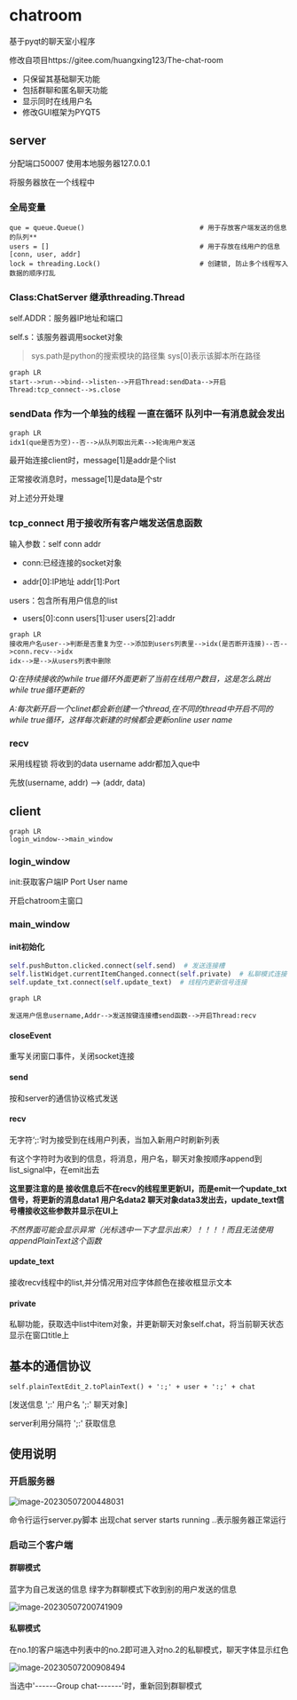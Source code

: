 # chatroom
基于pyqt的聊天室小程序

修改自项目https://gitee.com/huangxing123/The-chat-room

- 只保留其基础聊天功能
- 包括群聊和匿名聊天功能
- 显示同时在线用户名
- 修改GUI框架为PYQT5



## server

分配端口50007 使用本地服务器127.0.0.1

将服务器放在一个线程中

### 全局变量

```
que = queue.Queue()                             # 用于存放客户端发送的信息的队列**
users = []                                      # 用于存放在线用户的信息  [conn, user, addr]
lock = threading.Lock()                         # 创建锁, 防止多个线程写入数据的顺序打乱
```

### Class:ChatServer 继承threading.Thread

self.ADDR：服务器IP地址和端口

self.s：该服务器调用socket对象

> sys.path是python的搜索模块的路径集 sys[0]表示该脚本所在路径

```mermaid
graph LR
start-->run-->bind-->listen-->开启Thread:sendData-->开启Thread:tcp_connect-->s.close
```

### sendData 作为一个单独的线程 一直在循环 队列中一有消息就会发出

```mermaid
graph LR
idx1(que是否为空)--否-->从队列取出元素-->轮询用户发送
```

最开始连接client时，message[1]是addr是个list  

正常接收消息时，message[1]是data是个str

对上述分开处理

### tcp_connect 用于接收所有客户端发送信息函数

输入参数：self conn addr

- conn:已经连接的socket对象 

- addr[0]:IP地址 addr[1]:Port

users：包含所有用户信息的list

- users[0]:conn users[1]:user users[2]:addr

```mermaid
graph LR
接收用户名user-->判断是否重复为空-->添加到users列表里-->idx(是否断开连接)--否-->conn.recv-->idx
idx-->是-->从users列表中删除
```



*Q:在持续接收的while true循环外面更新了当前在线用户数目，这是怎么跳出while true循环更新的*

*A:每次新开启一个clinet都会新创建一个thread,在不同的thread中开启不同的while true循环，这样每次新建的时候都会更新online user name*

### recv

采用线程锁 将收到的data username addr都加入que中

先放(username, addr) --> (addr, data) 

## client

```mermaid
graph LR
login_window-->main_window
```

### login_window

init:获取客户端IP Port User name 

开启chatroom主窗口

### main_window

#### init初始化

```python
self.pushButton.clicked.connect(self.send)  # 发送连接槽
self.listWidget.currentItemChanged.connect(self.private)  # 私聊模式连接 选中list后触发
self.update_txt.connect(self.update_text)  # 线程内更新信号连接 
```

```mermaid
graph LR

发送用户信息username,Addr-->发送按键连接槽send函数-->开启Thread:recv
```

#### closeEvent

重写关闭窗口事件，关闭socket连接

#### send

按和server的通信协议格式发送

#### recv

无字符‘;:’时为接受到在线用户列表，当加入新用户时刷新列表

有这个字符时为收到的信息，将消息，用户名，聊天对象按顺序append到list_signal中，在emit出去

**这里要注意的是 接收信息后不在recv的线程里更新UI，而是emit一个update_txt信号，将更新的消息data1 用户名data2 聊天对象data3发出去，update_text信号槽接收这些参数并显示在UI上**

*不然界面可能会显示异常（光标选中一下才显示出来）！！！！而且无法使用appendPlainText这个函数*

#### update_text

接收recv线程中的list,并分情况用对应字体颜色在接收框显示文本

#### private

私聊功能，获取选中list中item对象，并更新聊天对象self.chat，将当前聊天状态显示在窗口title上

## 基本的通信协议

```
self.plainTextEdit_2.toPlainText() + ':;' + user + ':;' + chat
```

[发送信息 ';:' 用户名 ';:' 聊天对象]

server利用分隔符 ';:' 获取信息

## 使用说明

### 开启服务器

![image-20230507200448031](C:\Users\98735\AppData\Roaming\Typora\typora-user-images\image-20230507200448031.png)

命令行运行server.py脚本 出现chat server starts running ..表示服务器正常运行

### 启动三个客户端

#### 群聊模式

蓝字为自己发送的信息 绿字为群聊模式下收到别的用户发送的信息

![image-20230507200741909](C:\Users\98735\AppData\Roaming\Typora\typora-user-images\image-20230507200741909.png)

#### 私聊模式

在no.1的客户端选中列表中的no.2即可进入对no.2的私聊模式，聊天字体显示红色

![image-20230507200908494](C:\Users\98735\AppData\Roaming\Typora\typora-user-images\image-20230507200908494.png)

当选中'------Group chat-------'时，重新回到群聊模式
